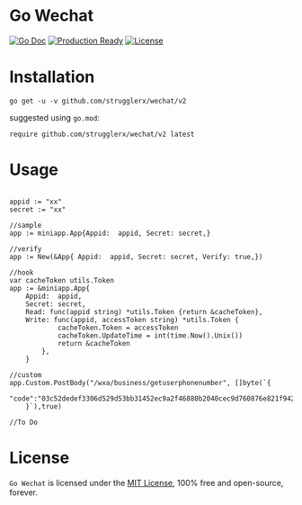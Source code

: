 # Go Wechat

[![Go Doc](https://godoc.org/github.com/strugglerx/wechat/v2?status.svg)](https://godoc.org/github.com/strugglerx/wechat/v2)
[![Production Ready](https://img.shields.io/badge/production-ready-blue.svg)](https://github.com/strugglerx/wechat/v2)
[![License](https://img.shields.io/github/license/strugglerx/wechat.svg?style=flat)](https://github.com/strugglerx/wechat/v2)

# Installation
```
go get -u -v github.com/strugglerx/wechat/v2
```
suggested using `go.mod`:
```
require github.com/strugglerx/wechat/v2 latest
```

# Usage
```golang

appid := "xx"
secret := "xx"

//sample
app := miniapp.App{Appid:  appid, Secret: secret,}

//verify 
app := New(&App{ Appid:  appid, Secret: secret, Verify: true,})

//hook
var cacheToken utils.Token
app := &miniapp.App{
    Appid:  appid,
    Secret: secret,
    Read: func(appid string) *utils.Token {return &cacheToken},
    Write: func(appid, accessToken string) *utils.Token {
            cacheToken.Token = accessToken
            cacheToken.UpdateTime = int(time.Now().Unix())
            return &cacheToken
        },
    }
	
//custom 
app.Custom.PostBody("/wxa/business/getuserphonenumber", []byte(`{
        "code":"03c52dedef3306d529d53bb31452ec9a2f46880b2040cec9d760876e821f9429"
    }`),true)

//To Do
```

# License

`Go Wechat` is licensed under the [MIT License](LICENSE), 100% free and open-source, forever.